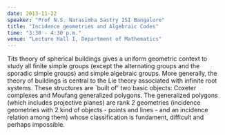 ```yaml
---
date: 2013-11-22
speaker: "Prof N.S. Narasimha Sastry ISI Bangalore"
title: "Incidence geometries and Algebraic Codes"
time: "3:30 - 4:30 p.m." 
venue: "Lecture Hall I, Department of Mathematics"
---
```

Tits theory of spherical buildings gives a uniform geometric context to study all finite simple groups (except the alternating groups and the sporadic simple groups) and simple algebraic groups. More generally, the theory of buildings is central to the Lie theory associated with infinite root systems. These structures are `built of' two basic objects: Coxeter complexes and Moufang generalized polygons. The generalized polygons (which includes projective planes) are rank 2 geometries (incidence geometries with 2 kind of objects - points and lines - and an incidence relation among them) whose classification is fundament, difficult and perhaps impossible.
